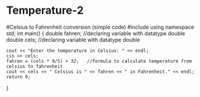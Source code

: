 # Temperature-2
#Celsius to Fahrenheit conversion (simple code)
#include<iostream>
using namespace std;
int main()
{
	double fahren;   //declaring variable with datatype double
	double cels;     //declaring variable with datatype double

	cout << "Enter the temperature in Celsius: " << endl;
	cin >> cels;
	fahren = (cels * 9/5) + 32;   //formula to calculate temperature from celsius to fahrenheit
	cout << cels << " Celsius is " << fahren << " in Fahrenheit." << endl;
	return 0;
}
